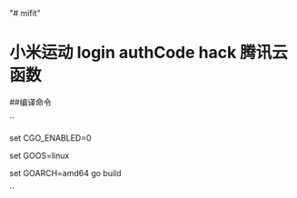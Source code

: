 "# mifit" 
# 小米运动 login authCode hack 腾讯云函数

##编译命令

``

set CGO_ENABLED=0

set GOOS=linux

set GOARCH=amd64
go build

``